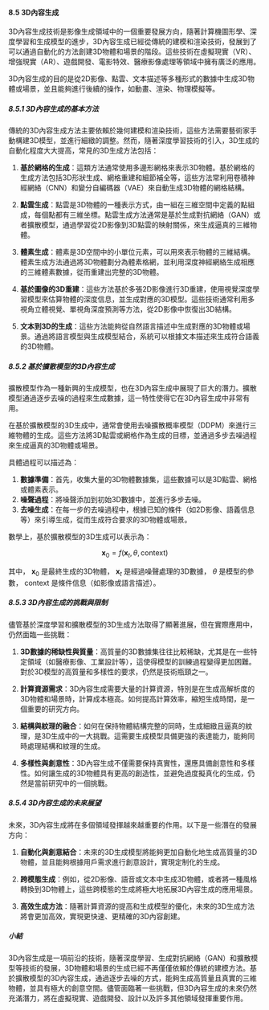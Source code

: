 #### 8.5 3D內容生成

3D內容生成技術是影像生成領域中的一個重要發展方向，隨著計算機圖形學、深度學習和生成模型的進步，3D內容生成已經從傳統的建模和渲染技術，發展到了可以通過自動化的方法創建3D物體和場景的階段。這些技術在虛擬現實（VR）、增強現實（AR）、遊戲開發、電影特效、醫療影像處理等領域中擁有廣泛的應用。

3D內容生成的目的是從2D影像、點雲、文本描述等多種形式的數據中生成3D物體或場景，並且能夠進行後續的操作，如動畫、渲染、物理模擬等。

##### 8.5.1 3D內容生成的基本方法

傳統的3D內容生成方法主要依賴於幾何建模和渲染技術，這些方法需要藝術家手動構建3D模型，並進行細緻的調整。然而，隨著深度學習技術的引入，3D生成的自動化程度大大提高，常見的3D生成方法包括：

1. **基於網格的生成**：這類方法通常使用多邊形網格來表示3D物體。基於網格的生成方法包括3D形狀生成、網格重建和細節補全等，這些方法常利用卷積神經網絡（CNN）和變分自編碼器（VAE）來自動生成3D物體的網格結構。

2. **點雲生成**：點雲是3D物體的一種表示方式，由一組在三維空間中定義的點組成，每個點都有三維坐標。點雲生成方法通常是基於生成對抗網絡（GAN）或者擴散模型，通過學習從2D影像到3D點雲的映射關係，來生成逼真的三維物體。

3. **體素生成**：體素是3D空間中的小單位元素，可以用來表示物體的三維結構。體素生成方法通過將3D物體劃分為體素格網，並利用深度神經網絡生成相應的三維體素數據，從而重建出完整的3D物體。

4. **基於圖像的3D重建**：這些方法基於多張2D影像進行3D重建，使用視覺深度學習模型來估算物體的深度信息，並生成對應的3D模型。這些技術通常利用多視角立體視覺、單視角深度預測等方法，從2D影像中恢復出3D結構。

5. **文本到3D的生成**：這些方法能夠從自然語言描述中生成對應的3D物體或場景。通過將語言模型與生成模型結合，系統可以根據文本描述來生成符合語義的3D物體。

##### 8.5.2 基於擴散模型的3D內容生成

擴散模型作為一種新興的生成模型，也在3D內容生成中展現了巨大的潛力。擴散模型通過逐步去噪的過程來生成數據，這一特性使得它在3D內容生成中非常有用。

在基於擴散模型的3D生成中，通常會使用去噪擴散概率模型（DDPM）來進行三維物體的生成。這些方法將3D點雲或網格作為生成的目標，並通過多步去噪過程來生成逼真的3D物體或場景。

具體過程可以描述為：

1. **數據準備**：首先，收集大量的3D物體數據集，這些數據可以是3D點雲、網格或體素表示。
2. **噪聲過程**：將噪聲添加到初始3D數據中，並進行多步去噪。
3. **去噪生成**：在每一步的去噪過程中，根據已知的條件（如2D影像、語義信息等）來引導生成，從而生成符合要求的3D物體或場景。

數學上，基於擴散模型的3D生成可以表示為：


```math
\mathbf{x}_0 = f(\mathbf{x}_t, \theta, \text{context})
```


其中， $`\mathbf{x}_0`$ 是最終生成的3D物體， $`\mathbf{x}_t`$ 是經過噪聲處理的3D數據， $`\theta`$ 是模型的參數， $`\text{context}`$ 是條件信息（如影像或語言描述）。

##### 8.5.3 3D內容生成的挑戰與限制

儘管基於深度學習和擴散模型的3D生成方法取得了顯著進展，但在實際應用中，仍然面臨一些挑戰：

1. **3D數據的稀缺性與質量**：高質量的3D數據集往往比較稀缺，尤其是在一些特定領域（如醫療影像、工業設計等），這使得模型的訓練過程變得更加困難。對於3D模型的高質量和多樣性的要求，仍然是技術瓶頸之一。

2. **計算資源需求**：3D內容生成需要大量的計算資源，特別是在生成高解析度的3D物體和場景時，計算成本極高。如何提高計算效率，縮短生成時間，是一個重要的研究方向。

3. **結構與紋理的融合**：如何在保持物體結構完整的同時，生成細緻且逼真的紋理，是3D生成中的一大挑戰。這需要生成模型具備更強的表達能力，能夠同時處理結構和紋理的生成。

4. **多樣性與創意性**：3D內容生成不僅需要保持真實性，還應具備創意性和多樣性。如何讓生成的3D物體具有更高的創造性，並避免過度擬真化的生成，仍然是當前研究中的一個挑戰。

##### 8.5.4 3D內容生成的未來展望

未來，3D內容生成將在多個領域發揮越來越重要的作用。以下是一些潛在的發展方向：

1. **自動化與創意結合**：未來的3D生成模型將能夠更加自動化地生成高質量的3D物體，並且能夠根據用戶需求進行創意設計，實現定制化的生成。

2. **跨模態生成**：例如，從2D影像、語音或文本中生成3D物體，或者將一種風格轉換到3D物體上，這些跨模態的生成將極大地拓展3D內容生成的應用場景。

3. **高效生成方法**：隨著計算資源的提高和生成模型的優化，未來的3D生成方法將會更加高效，實現更快速、更精確的3D內容創建。

##### 小結

3D內容生成是一項前沿的技術，隨著深度學習、生成對抗網絡（GAN）和擴散模型等技術的發展，3D物體和場景的生成已經不再僅僅依賴於傳統的建模方法。基於擴散模型的3D內容生成，通過逐步去噪的方式，能夠生成高質量且真實的三維物體，並具有極大的創意空間。儘管面臨著一些挑戰，但3D內容生成的未來仍然充滿潛力，將在虛擬現實、遊戲開發、設計以及許多其他領域發揮重要作用。